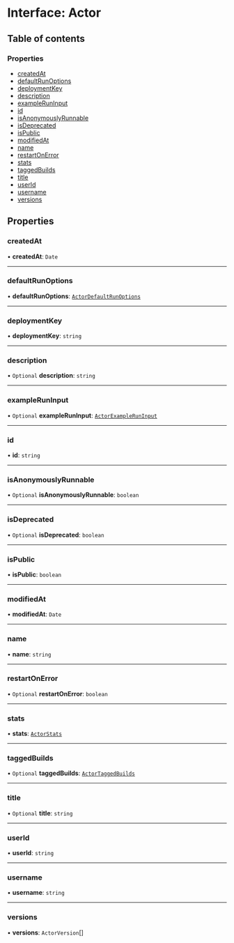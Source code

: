 # Interface: Actor

## Table of contents

### Properties

- [createdAt](Actor.md#createdat)
- [defaultRunOptions](Actor.md#defaultrunoptions)
- [deploymentKey](Actor.md#deploymentkey)
- [description](Actor.md#description)
- [exampleRunInput](Actor.md#exampleruninput)
- [id](Actor.md#id)
- [isAnonymouslyRunnable](Actor.md#isanonymouslyrunnable)
- [isDeprecated](Actor.md#isdeprecated)
- [isPublic](Actor.md#ispublic)
- [modifiedAt](Actor.md#modifiedat)
- [name](Actor.md#name)
- [restartOnError](Actor.md#restartonerror)
- [stats](Actor.md#stats)
- [taggedBuilds](Actor.md#taggedbuilds)
- [title](Actor.md#title)
- [userId](Actor.md#userid)
- [username](Actor.md#username)
- [versions](Actor.md#versions)

## Properties

### <a id="createdat" name="createdat"></a> createdAt

• **createdAt**: `Date`

___

### <a id="defaultrunoptions" name="defaultrunoptions"></a> defaultRunOptions

• **defaultRunOptions**: [`ActorDefaultRunOptions`](ActorDefaultRunOptions.md)

___

### <a id="deploymentkey" name="deploymentkey"></a> deploymentKey

• **deploymentKey**: `string`

___

### <a id="description" name="description"></a> description

• `Optional` **description**: `string`

___

### <a id="exampleruninput" name="exampleruninput"></a> exampleRunInput

• `Optional` **exampleRunInput**: [`ActorExampleRunInput`](ActorExampleRunInput.md)

___

### <a id="id" name="id"></a> id

• **id**: `string`

___

### <a id="isanonymouslyrunnable" name="isanonymouslyrunnable"></a> isAnonymouslyRunnable

• `Optional` **isAnonymouslyRunnable**: `boolean`

___

### <a id="isdeprecated" name="isdeprecated"></a> isDeprecated

• `Optional` **isDeprecated**: `boolean`

___

### <a id="ispublic" name="ispublic"></a> isPublic

• **isPublic**: `boolean`

___

### <a id="modifiedat" name="modifiedat"></a> modifiedAt

• **modifiedAt**: `Date`

___

### <a id="name" name="name"></a> name

• **name**: `string`

___

### <a id="restartonerror" name="restartonerror"></a> restartOnError

• `Optional` **restartOnError**: `boolean`

___

### <a id="stats" name="stats"></a> stats

• **stats**: [`ActorStats`](ActorStats.md)

___

### <a id="taggedbuilds" name="taggedbuilds"></a> taggedBuilds

• `Optional` **taggedBuilds**: [`ActorTaggedBuilds`](ActorTaggedBuilds.md)

___

### <a id="title" name="title"></a> title

• `Optional` **title**: `string`

___

### <a id="userid" name="userid"></a> userId

• **userId**: `string`

___

### <a id="username" name="username"></a> username

• **username**: `string`

___

### <a id="versions" name="versions"></a> versions

• **versions**: `ActorVersion`[]
